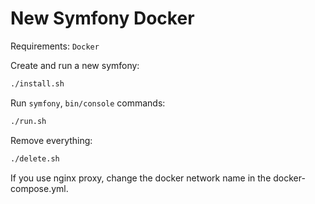 # New Symfony Docker

Requirements: `Docker`

Create and run a new symfony:

```sh
./install.sh
```

Run `symfony`, `bin/console` commands:

```sh
./run.sh
```

Remove everything:

```sh
./delete.sh
```

If you use nginx proxy, change the docker network name in the docker-compose.yml.

